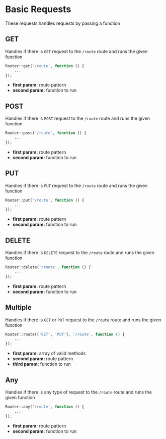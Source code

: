 # Basic Requests

These requests handles requests by passing a function

## GET

Handles if there is `GET` request to the `/route` route and runs the given function

```php
Router::get('/route', function () {
    ...
});
```
- **first param:** route pattern
- **second param:** function to run


## POST

Handles if there is `POST` request to the `/route` route and runs the given function

```php
Router::post('/route', function () {
    ...
});
```
- **first param:** route pattern
- **second param:** function to run


## PUT

Handles if there is `PUT` request to the `/route` route and runs the given function

```php
Router::put('/route', function () {
    ...
});
```
- **first param:** route pattern
- **second param:** function to run


## DELETE

Handles if there is `DELETE` request to the `/route` route and runs the given function

```php
Router::delete('/route', function () {
    ...
});
```
- **first param:** route pattern
- **second param:** function to run

## Multiple

Handles if there is `GET` or `PUT` request to the `/route` route and runs the given function

```php
Router::route(['GET', 'PUT'], '/route', function () {
    ...
});
```
- **first param:** array of valid methods
- **second param:** route pattern
- **third param:** function to run

## Any

Handles if there is any type of request to the `/route` route and runs the given function

```php
Router::any('/route', function () {
    ...
});
```
- **first param:** route pattern
- **second param:** function to run
